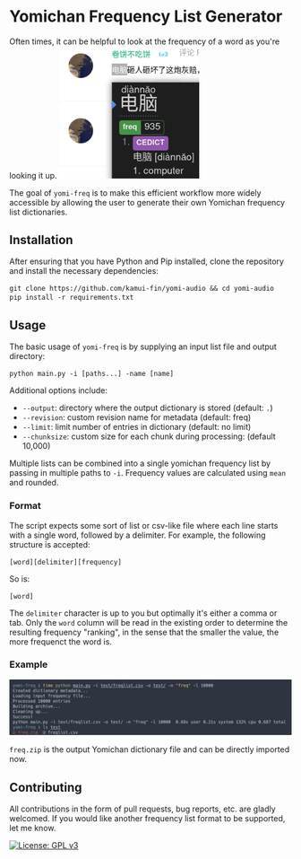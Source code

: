 # Yomichan Frequency List Generator

Often times, it can be helpful to look at the frequency of a word as you're looking it up.
<img src="yomichan.png" alt="drawing" width="250" />

The goal of `yomi-freq` is to make this efficient workflow more widely accessible by allowing the user to generate their own Yomichan frequency list dictionaries.

## Installation

After ensuring that you have Python and Pip installed, clone the repository and install the necessary dependencies:

```
git clone https://github.com/kamui-fin/yomi-audio && cd yomi-audio
pip install -r requirements.txt
```

## Usage

The basic usage of `yomi-freq` is by supplying an input list file and output directory:

```
python main.py -i [paths...] -name [name]
```

Additional options include:

- `--output`: directory where the output dictionary is stored (default: `.`)
- `--revision`: custom revision name for metadata (default: freq)
- `--limit`: limit number of entries in dictionary (default: no limit)
- `--chunksize`: custom size for each chunk during processing: (default 10,000)

Multiple lists can be combined into a single yomichan frequency list by passing in multiple paths to `-i`. Frequency values are calculated using `mean` and rounded.

### Format

The script expects some sort of list or csv-like file where each line starts with a single word, followed by a delimiter. For example, the following structure is accepted:

```
[word][delimiter][frequency]
```

So is:

```
[word]
```

The `delimiter` character is up to you but optimally it's either a comma or tab. Only the `word` column will be read in the existing order to determine the resulting frequency "ranking", in the sense that the smaller the value, the more frequenct the word is.

### Example

![](./img/demo.png)

`freq.zip` is the output Yomichan dictionary file and can be directly imported now.

## Contributing

All contributions in the form of pull requests, bug reports, etc. are gladly welcomed. If you would like another frequency list format to be supported, let me know.

[![License: GPL v3](https://img.shields.io/badge/License-GPLv3-blue.svg)](https://www.gnu.org/licenses/gpl-3.0)
